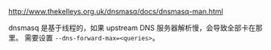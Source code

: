 http://www.thekelleys.org.uk/dnsmasq/docs/dnsmasq-man.html

dnsmasq 是基于线程的，如果 upstream DNS 服务器解析慢，会导致全部卡在那里。
需要设置 `--dns-forward-max=<queries>`。

